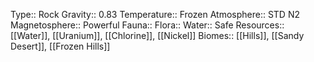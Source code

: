 Type:: Rock
Gravity:: 0.83
Temperature:: Frozen
Atmosphere:: STD N2
Magnetosphere:: Powerful
Fauna::
Flora::
Water:: Safe
Resources:: [[Water]], [[Uranium]], [[Chlorine]], [[Nickel]]
Biomes::  [[Hills]],  [[Sandy Desert]], [[Frozen Hills]]
